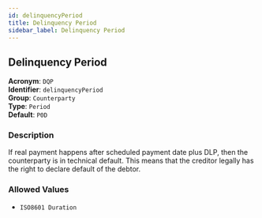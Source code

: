 ```yaml
---
id: delinquencyPeriod
title: Delinquency Period
sidebar_label: Delinquency Period
---
```


## Delinquency Period

**Acronym**: `DQP`  
**Identifier**: `delinquencyPeriod`  
**Group**: `Counterparty`  
**Type**: `Period`  
**Default**: `P0D`  

### Description
If real payment happens after scheduled payment date plus DLP, then the counterparty is in technical default. This means that the creditor legally has the right to declare default of the debtor.

### Allowed Values
- `ISO8601 Duration`
